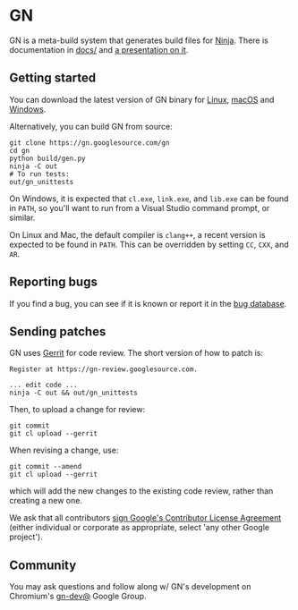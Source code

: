 # GN

GN is a meta-build system that generates build files for
[Ninja](https://ninja-build.org). There is documentation in
[docs/](https://gn.googlesource.com/gn/+/master/docs/) and
[a presentation on it](https://docs.google.com/presentation/d/15Zwb53JcncHfEwHpnG_PoIbbzQ3GQi_cpujYwbpcbZo/edit?usp=sharing).

## Getting started

You can download the latest version of GN binary for
[Linux](https://chrome-infra-packages.appspot.com/dl/gn/gn/linux-amd64/+/latest),
[macOS](https://chrome-infra-packages.appspot.com/dl/gn/gn/mac-amd64/+/latest) and
[Windows](https://chrome-infra-packages.appspot.com/dl/gn/gn/windows-amd64/+/latest).

Alternatively, you can build GN from source:

    git clone https://gn.googlesource.com/gn
    cd gn
    python build/gen.py
    ninja -C out
    # To run tests:
    out/gn_unittests

On Windows, it is expected that `cl.exe`, `link.exe`, and `lib.exe` can be found
in `PATH`, so you'll want to run from a Visual Studio command prompt, or
similar.

On Linux and Mac, the default compiler is `clang++`, a recent version is
expected to be found in `PATH`. This can be overridden by setting `CC`, `CXX`,
and `AR`.

## Reporting bugs

If you find a bug, you can see if it is known or report it in the [bug
database](https://bugs.chromium.org/p/gn/issues/list).

## Sending patches

GN uses [Gerrit](https://www.gerritcodereview.com/) for code review. The short
version of how to patch is:

    Register at https://gn-review.googlesource.com.

    ... edit code ...
    ninja -C out && out/gn_unittests

Then, to upload a change for review:

    git commit
    git cl upload --gerrit

When revising a change, use:

    git commit --amend
    git cl upload --gerrit

which will add the new changes to the existing code review, rather than creating
a new one.

We ask that all contributors
[sign Google's Contributor License Agreement](https://cla.developers.google.com/)
(either individual or corporate as appropriate, select 'any other Google
project').

## Community

You may ask questions and follow along w/ GN's development on Chromium's
[gn-dev@](https://groups.google.com/a/chromium.org/forum/#!forum/gn-dev)
Google Group.
